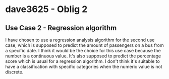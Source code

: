 # dave3625 - Oblig 2

## Use Case 2 - Regression algorithm

I have chosen to use a regression analysis algorithm for the second use case, which is supposed to predict the amount of passengers on a bus from a specific date. 
I think it would be the choice for this use case because the number is a continuous value. It's also supposed to predict the percentage score which is usual for a regression algorithm. 
I don't think it's suitable to have a classification with specific categories when the numeric value is not discrete. 
